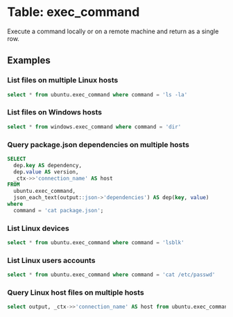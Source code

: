 # Table: exec_command

Execute a command locally or on a remote machine and return as a single row.

## Examples

### List files on multiple Linux hosts

```sql
select * from ubuntu.exec_command where command = 'ls -la'
```
### List files on Windows hosts

```sql
select * from windows.exec_command where command = 'dir'
```

### Query package.json dependencies on multiple hosts

```sql
SELECT
  dep.key AS dependency,
  dep.value AS version,
  _ctx->>'connection_name' AS host
FROM
  ubuntu.exec_command,
  json_each_text(output::json->'dependencies') AS dep(key, value)
where
  command = 'cat package.json';
```

### List Linux devices

```sql
select * from ubuntu.exec_command where command = 'lsblk'
```

### List Linux users accounts

```sql
select * from ubuntu.exec_command where command = 'cat /etc/passwd'
```

### Query Linux host files on multiple hosts

```sql
select output, _ctx->>'connection_name' AS host from ubuntu.exec_command where command = 'cat /etc/hosts'
```
